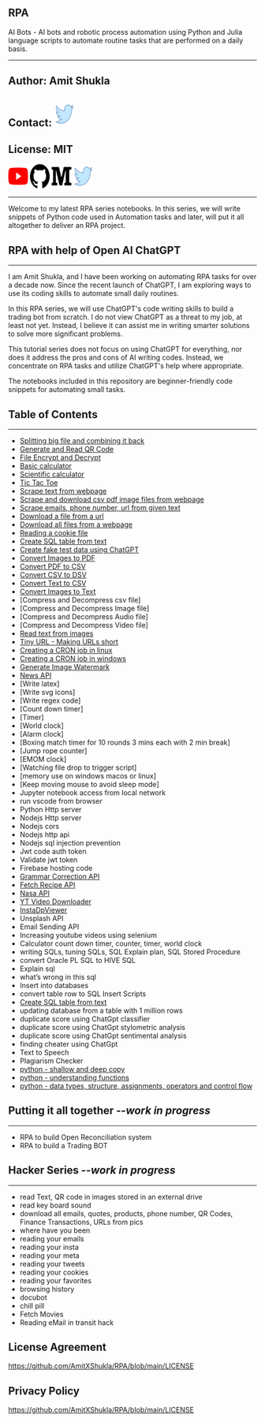 ## RPA

AI Bots - AI bots and robotic process automation using Python and Julia language scripts to automate routine tasks that are performed on a daily basis.

---

## Author: Amit Shukla

## Contact: [<img src="https://github.com/AmitXShukla/AmitXShukla.github.io/blob/master/assets/icons/twitter_1.svg" width=40 height=50>](https://twitter.com/ashuklax)

## License: MIT

[<img src="https://github.com/AmitXShukla/AmitXShukla.github.io/blob/master/assets/icons/youtube.svg" width=40 height=50>](https://youtube.com/@Amit.Shukla)
[<img src="https://github.com/AmitXShukla/AmitXShukla.github.io/blob/master/assets/icons/github.svg" width=40 height=50>](https://github.com/AmitXShukla)
[<img src="https://github.com/AmitXShukla/AmitXShukla.github.io/blob/master/assets/icons/medium.svg" width=40 height=50>](https://medium.com/@Amit_Shukla)
[<img src="https://github.com/AmitXShukla/AmitXShukla.github.io/blob/master/assets/icons/twitter_1.svg" width=40 height=50>](https://twitter.com/ashuklax)

---

Welcome to my latest RPA series notebooks.
In this series, we will write snippets of Python code used in Automation tasks and later, will put it all altogether to deliver an RPA project.

## RPA with help of Open AI ChatGPT

---

I am Amit Shukla, and I have been working on automating RPA tasks for over a decade now. Since the recent launch of ChatGPT, I am exploring ways to use its coding skills to automate small daily routines.

In this RPA series, we will use ChatGPT's code writing skills to build a trading bot from scratch. I do not view ChatGPT as a threat to my job, at least not yet. Instead, I believe it can assist me in writing smarter solutions to solve more significant problems.

This tutorial series does not focus on using ChatGPT for everything, nor does it address the pros and cons of AI writing codes. Instead, we concentrate on RPA tasks and utilize ChatGPT's help where appropriate.

The notebooks included in this repository are beginner-friendly code snippets for automating small tasks.

## Table of Contents

---

- [Splitting big file and combining it back](https://github.com/AmitXShukla/RPA/blob/main/notebooks/Splitting%20big%20file%20and%20combining%20it%20back.ipynb)
- [Generate and Read QR Code](https://github.com/AmitXShukla/RPA/blob/main/notebooks/Generate%20and%20Read%20QR%20Code.ipynb)
- [File Encrypt and Decrypt](https://github.com/AmitXShukla/RPA/blob/main/notebooks/File%20Encrypt%20and%20Decrypt.ipynb)
- [Basic calculator](https://github.com/AmitXShukla/RPA/blob/main/notebooks/Basic%20calculator.ipynb)
- [Scientific calculator](https://github.com/AmitXShukla/RPA/blob/main/notebooks/Scientific%20calculator.ipynb)
- [Tic Tac Toe](https://github.com/AmitXShukla/RPA/blob/main/notebooks/Tic%20Tac%20Toe.ipynb)
- [Scrape text from webpage](https://github.com/AmitXShukla/RPA/blob/main/notebooks/Scrape%20text%20from%20webpage.ipynb)
- [Scrape and download csv pdf image files from webpage](https://github.com/AmitXShukla/RPA/blob/main/notebooks/Scrape%20and%20download%20csv%20pdf%20image%20files%20from%20webpage.ipynb)
- [Scrape emails, phone number, url from given text](https://github.com/AmitXShukla/RPA/blob/main/notebooks/Scrape%20emails%2C%20phone%20number%2C%20url%20from%20given%20text.ipynb)
- [Download a file from a url](https://github.com/AmitXShukla/RPA/blob/main/notebooks/Download%20a%20file%20from%20a%20url.ipynb)
- [Download all files from a webpage](https://github.com/AmitXShukla/RPA/blob/main/notebooks/Download%20all%20files%20from%20a%20webpage.ipynb)
- [Reading a cookie file](https://github.com/AmitXShukla/RPA/blob/main/notebooks/Reading%20a%20cookie%20file.ipynb)
- [Create SQL table from text](https://github.com/AmitXShukla/RPA/blob/main/notebooks/Create%20SQL%20table%20from%20text.ipynb)
- [Create fake test data using ChatGPT](https://github.com/AmitXShukla/RPA/blob/main/notebooks/Create%20fake%20test%20data%20using%20ChatGPT.ipynb)
- [Convert Images to PDF](https://github.com/AmitXShukla/RPA/blob/main/notebooks/Convert%20Images%20to%20PDF.ipynb)
- [Convert PDF to CSV](https://github.com/AmitXShukla/RPA/blob/main/notebooks/Convert%20PDF%20to%20CSV.ipynb)
- [Convert CSV to DSV](https://github.com/AmitXShukla/RPA/blob/main/notebooks/Convert%20CSV%20to%20DSV.ipynb)
- [Convert Text to CSV](https://github.com/AmitXShukla/RPA/blob/main/notebooks/Convert%20Text%20to%20CSV.ipynb)
- [Convert Images to Text](https://github.com/AmitXShukla/RPA/blob/main/notebooks/Convert%20Images%20to%20Text.ipynb)
- [Compress and Decompress csv file]
- [Compress and Decompress Image file]
- [Compress and Decompress Audio file]
- [Compress and Decompress Video file]
- [Read text from images](https://github.com/AmitXShukla/RPA/blob/main/notebooks/Read%20text%20from%20images.ipynb)
- [Tiny URL - Making URLs short](https://github.com/AmitXShukla/RPA/blob/main/notebooks/Tiny%20URL%20-%20Making%20URLs%20short.ipynb)
- [Creating a CRON job in linux](https://github.com/AmitXShukla/RPA/blob/main/notebooks/Creating%20a%20CRON%20job%20in%20linux.ipynb)
- [Creating a CRON job in windows](https://github.com/AmitXShukla/RPA/blob/main/notebooks/Creating%20a%20CRON%20job%20in%20windows.ipynb)
- [Generate Image Watermark](https://github.com/AmitXShukla/RPA/blob/main/notebooks/Generate%20Image%20Watermark.ipynb)
- [News API](https://github.com/AmitXShukla/RPA/blob/main/notebooks/News%20API.ipynb)
- [Write latex]
- [Write svg icons]
- [Write regex code]
- [Count down timer]
- [Timer]
- [World clock]
- [Alarm clock]
- [Boxing match timer for 10 rounds 3 mins each with 2 min break]
- [Jump rope counter]
- [EMOM clock]
- [Watching file drop to trigger script]
- [memory use on windows macos or linux]
- [Keep moving mouse to avoid sleep mode]
- Jupyter notebook access from local network
- run vscode from browser
- Python Http server
- Nodejs Http server
- Nodejs cors
- Nodejs http api
- Nodejs sql injection prevention
- Jwt code auth token
- Validate jwt token
- Firebase hosting code
- [Grammar Correction API](https://github.com/AmitXShukla/RPA/blob/main/notebooks/Grammar%20Correction%20API.ipynb)
- [Fetch Recipe API](https://github.com/AmitXShukla/RPA/blob/main/notebooks/Fetch%20Recipe%20API.ipynb)
- [Nasa API](https://github.com/AmitXShukla/RPA/blob/main/notebooks/Nasa%20API.ipynb)
- [YT Video Downloader](https://github.com/AmitXShukla/RPA/blob/main/notebooks/YT%20Video%20Downloader.ipynb)
- [InstaDpViewer](https://github.com/AmitXShukla/RPA/blob/main/notebooks/InstaDpViewer.ipynb)
- Unsplash API
- Email Sending API
- Increasing youtube videos using selenium
- Calculator count down timer, counter, timer, world clock
- writing SQLs, tuning SQLs, SQL Explain plan, SQL Stored Procedure
- convert Oracle PL SQL to HIVE SQL
- Explain sql
- what’s wrong in this sql
- Insert into databases
- convert table row to SQL Insert Scripts
- [Create SQL table from text](https://github.com/AmitXShukla/RPA/blob/main/notebooks/Create%20SQL%20table%20from%20text.ipynb)
- updating database from a table with 1 million rows
- duplicate score using ChatGpt classifier
- duplicate score using ChatGpt stylometric analysis
- duplicate score using ChatGpt sentimental analysis
- finding cheater using ChatGpt
- Text to Speech
- Plagiarism Checker
- [python - shallow and deep copy](https://github.com/AmitXShukla/RPA/blob/main/notebooks/python%20-%20shallow%20and%20deep%20copy.ipynb)
- [python - understanding functions](https://github.com/AmitXShukla/RPA/blob/main/notebooks/python%20-%20understanding%20functions.ipynb)
- [python - data types, structure, assignments, operators and control flow](https://github.com/AmitXShukla/RPA/blob/main/notebooks/python%20-%20data%20types%20structure%20assignments%20operators%20control%20flow.ipynb)

## Putting it all together *--work in progress*

---

- RPA to build Open Reconciliation system
- RPA to build a Trading BOT

## Hacker Series *--work in progress*

---

- read Text, QR code in images stored in an external drive
- read key board sound
- download all emails, quotes, products, phone number, QR Codes, Finance Transactions, URLs from pics
- where have you been
- reading your emails
- reading your insta
- reading your meta
- reading your tweets
- reading your cookies
- reading your favorites
- browsing history
- docubot
- chill pill
- Fetch Movies
- Reading eMail in transit hack

## License Agreement

<https://github.com/AmitXShukla/RPA/blob/main/LICENSE>

## Privacy Policy

<https://github.com/AmitXShukla/RPA/blob/main/LICENSE>

